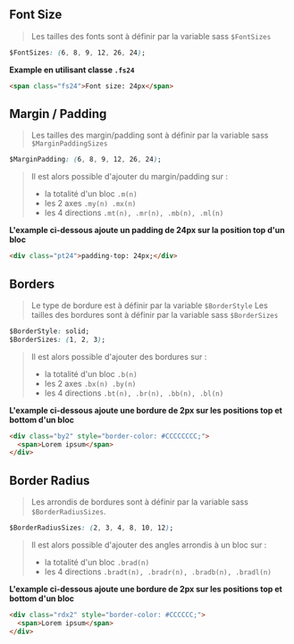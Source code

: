 ## Font Size

> Les tailles des fonts sont à définir par la variable sass `$FontSizes`

```css
$FontSizes: (6, 8, 9, 12, 26, 24);
```

**Example en utilisant classe `.fs24`**

```html
<span class="fs24">Font size: 24px</span>
```

## Margin / Padding

> Les tailles des margin/padding sont à définir par la variable sass `$MarginPaddingSizes`

```css
$MarginPadding: (6, 8, 9, 12, 26, 24);
```

> Il est alors possible d'ajouter du margin/padding sur :
>
> - la totalité d'un bloc `.m(n)`
> - les 2 axes `.my(n) .mx(n)`
> - les 4 directions `.mt(n), .mr(n), .mb(n), .ml(n)`

**L'example ci-dessous ajoute un padding de 24px sur la position top d'un bloc**

```html
<div class="pt24">padding-top: 24px;</div>
```

## Borders

> Le type de bordure est à définir par la variable `$BorderStyle`
> Les tailles des bordures sont à définir par la variable sass `$BorderSizes`

```css
$BorderStyle: solid;
$BorderSizes: (1, 2, 3);
```

> Il est alors possible d'ajouter des bordures sur :
>
> - la totalité d'un bloc `.b(n)`
> - les 2 axes `.bx(n) .by(n)`
> - les 4 directions `.bt(n), .br(n), .bb(n), .bl(n)`

**L'example ci-dessous ajoute une bordure de 2px sur les positions top et bottom d'un bloc**

```html
<div class="by2" style="border-color: #CCCCCCCC;">
  <span>Lorem ipsum</span>
</div>
```

## Border Radius

> Les arrondis de bordures sont à définir par la variable sass `$BorderRadiusSizes`.

```css
$BorderRadiusSizes: (2, 3, 4, 8, 10, 12);
```

> Il est alors possible d'ajouter des angles arrondis à un bloc sur :
>
> - la totalité d'un bloc `.brad(n)`
> - les 4 directions `.bradt(n), .bradr(n), .bradb(n), .bradl(n)`

**L'example ci-dessous ajoute une bordure de 2px sur les positions top et bottom d'un bloc**

```html
<div class="rdx2" style="border-color: #CCCCCC;">
  <span>Lorem ipsum</span>
</div>
```
